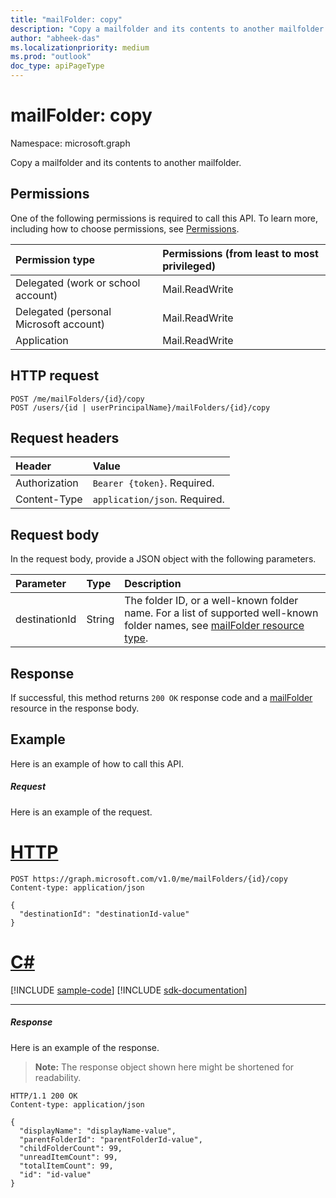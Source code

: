 ```yaml
---
title: "mailFolder: copy"
description: "Copy a mailfolder and its contents to another mailfolder."
author: "abheek-das"
ms.localizationpriority: medium
ms.prod: "outlook"
doc_type: apiPageType
---
```


# mailFolder: copy

Namespace: microsoft.graph

Copy a mailfolder and its contents to another mailfolder.

## Permissions

One of the following permissions is required to call this API. To learn more, including how to choose permissions, see [Permissions](/graph/permissions-reference).

| Permission type | Permissions (from least to most privileged) |
|:----------------|:--------------------------------------------|
|Delegated (work or school account) | Mail.ReadWrite    |
|Delegated (personal Microsoft account) | Mail.ReadWrite    |
|Application | Mail.ReadWrite |

## HTTP request

<!-- { "blockType": "ignored" } -->

```http
POST /me/mailFolders/{id}/copy
POST /users/{id | userPrincipalName}/mailFolders/{id}/copy
```

## Request headers
| Header | Value |
|:-------|:------|
| Authorization | `Bearer {token}`. Required. |
| Content-Type | `application/json`. Required. |

## Request body

In the request body, provide a JSON object with the following parameters.

| Parameter | Type | Description |
|:----------|:-----|:------------|
|destinationId|String|The folder ID, or a well-known folder name. For a list of supported well-known folder names, see [mailFolder resource type](../resources/mailfolder.md).|

## Response

If successful, this method returns `200 OK` response code and a [mailFolder](../resources/mailfolder.md) resource in the response body.

## Example

Here is an example of how to call this API.

##### Request
Here is an example of the request.

# [HTTP](#tab/http)
<!-- {
  "blockType": "request",
  "name": "mailfolder_copy"
}-->

```http
POST https://graph.microsoft.com/v1.0/me/mailFolders/{id}/copy
Content-type: application/json

{
  "destinationId": "destinationId-value"
}
```

# [C#](#tab/csharp)
[!INCLUDE [sample-code](../includes/snippets/csharp/mailfolder-copy-csharp-snippets.md)]
[!INCLUDE [sdk-documentation](../includes/snippets/snippets-sdk-documentation-link.md)]

---


##### Response

Here is an example of the response.

> **Note:** The response object shown here might be shortened for readability.
<!-- {
  "blockType": "response",
  "truncated": true,
  "@odata.type": "microsoft.graph.mailFolder"
} -->

```http
HTTP/1.1 200 OK
Content-type: application/json

{
  "displayName": "displayName-value",
  "parentFolderId": "parentFolderId-value",
  "childFolderCount": 99,
  "unreadItemCount": 99,
  "totalItemCount": 99,
  "id": "id-value"
}
```

<!-- uuid: 8fcb5dbc-d5aa-4681-8e31-b001d5168d79
2015-10-25 14:57:30 UTC -->
<!-- {
  "type": "#page.annotation",
  "description": "mailFolder: copy",
  "keywords": "",
  "section": "documentation",
  "tocPath": "",
  "suppressions": [
  ]
}-->

